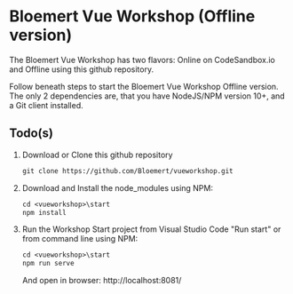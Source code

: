 # Bloemert Vue Workshop (Offline version)
The Bloemert Vue Workshop has two flavors: Online on CodeSandbox.io and Offline using this github repository. 

Follow beneath steps to start the Bloemert Vue Workshop Offline version.
The only 2 dependencies are, that you have NodeJS/NPM version 10+, and a Git client installed.

## Todo(s)

1. Download or Clone this github repository
   ```default
   git clone https://github.com/Bloemert/vueworkshop.git
   ```
 
2. Download and Install the node_modules using NPM:
   ```default
   cd <vueworkshop>\start
   npm install
   ```

3. Run the Workshop Start project from Visual Studio Code "Run start"  or from command line using NPM:   
   ```default
   cd <vueworkshop>\start
   npm run serve
   ```   
   And open in browser: http://localhost:8081/
